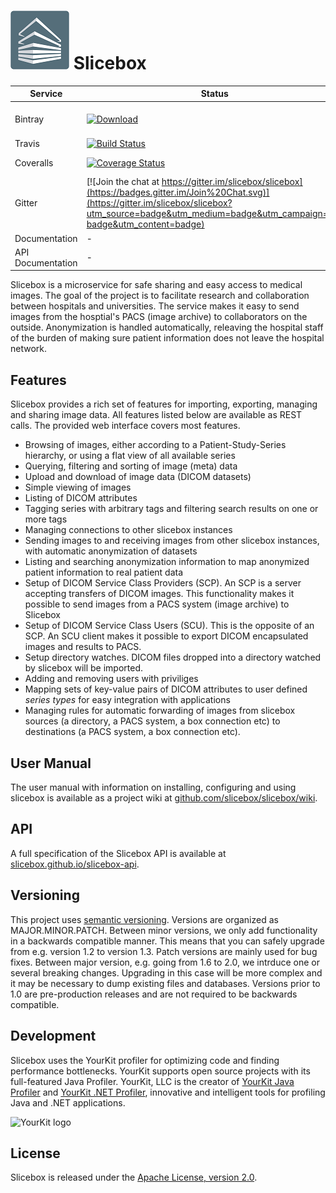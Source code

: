 ![](src/main/public/images/logo_white_framed_small.png "Slicebox") Slicebox
=====================================================

Service | Status | Description
------- | ------ | -----------
Bintray           | [![Download](https://api.bintray.com/packages/slicebox/slicebox/installers/images/download.svg) ](https://bintray.com/slicebox/slicebox/installers/_latestVersion) | Latest Version on Bintray
Travis            | [![Build Status](https://travis-ci.org/slicebox/slicebox.svg?branch=develop)](https://travis-ci.org/slicebox/slicebox.svg?branch=develop) | [Tests](https://travis-ci.org/slicebox/slicebox/)
Coveralls         | [![Coverage Status](https://coveralls.io/repos/github/slicebox/slicebox/badge.svg?branch=develop)](https://coveralls.io/github/slicebox/slicebox?branch=develop) | Code coverage
Gitter            | [![Join the chat at https://gitter.im/slicebox/slicebox](https://badges.gitter.im/Join%20Chat.svg)](https://gitter.im/slicebox/slicebox?utm_source=badge&utm_medium=badge&utm_campaign=pr-badge&utm_content=badge) | Chatroom
Documentation     | - | [Wiki](https://github.com/slicebox/slicebox/wiki)
API Documentation | - | [REST API](http://slicebox.github.io/slicebox-api)

Slicebox is a microservice for safe sharing and easy access to medical images. The goal of the project is to facilitate research and collaboration between hospitals and universities. The service makes it easy to send images from the hosptial's PACS (image archive) to collaborators on the outside. Anonymization is handled automatically, releaving the hospital staff of the burden of making sure patient information does not leave the hospital network.

Features
--------

Slicebox provides a rich set of features for importing, exporting, managing and sharing image data. All features listed below are available as REST calls. The provided web interface covers most features.

* Browsing of images, either according to a Patient-Study-Series hierarchy, or using a flat view of all available series
* Querying, filtering and sorting of image (meta) data
* Upload and download of image data (DICOM datasets)
* Simple viewing of images
* Listing of DICOM attributes
* Tagging series with arbitrary tags and filtering search results on one or more tags
* Managing connections to other slicebox instances
* Sending images to and receiving images from other slicebox instances, with automatic anonymization of datasets
* Listing and searching anonymization information to map anonymized patient information to real patient data
* Setup of DICOM Service Class Providers (SCP). An SCP is a server accepting transfers of DICOM images. This functionality makes it possible to send images from a PACS system (image archive) to Slicebox
* Setup of DICOM Service Class Users (SCU). This is the opposite of an SCP. An SCU client makes it possible to export DICOM encapsulated images and results to PACS.
* Setup directory watches. DICOM files dropped into a directory watched by slicebox will be imported.
* Adding and removing users with priviliges
* Mapping sets of key-value pairs of DICOM attributes to user defined *series types* for easy integration with applications
* Managing rules for automatic forwarding of images from slicebox sources (a directory, a PACS system, a box connection etc) to destinations (a PACS system, a box connection etc).

User Manual
-----------

The user manual with information on installing, configuring and using slicebox is available as a project wiki at [github.com/slicebox/slicebox/wiki](https://github.com/slicebox/slicebox/wiki).

API
---

A full specification of the Slicebox API is available at [slicebox.github.io/slicebox-api](http://slicebox.github.io/slicebox-api).

Versioning
----------

This project uses [semantic versioning](http://semver.org). Versions are organized as MAJOR.MINOR.PATCH. Between minor versions, we only add functionality in a backwards compatible manner. This means that you can safely upgrade from e.g. version 1.2 to version 1.3. Patch versions are mainly used for bug fixes. Between major version, e.g. going from 1.6 to 2.0, we intrduce one or several breaking changes. Upgrading in this case will be more complex and it may be necessary to dump existing files and databases. Versions prior to 1.0 are pre-production releases and are not required to be backwards compatible. 

Development
-----------

Slicebox uses the YourKit profiler for optimizing code and finding performance bottlenecks. YourKit supports open source 
projects with its full-featured Java Profiler. YourKit, LLC is the creator of 
<a href="https://www.yourkit.com/java/profiler/">YourKit Java Profiler</a> and 
<a href="https://www.yourkit.com/.net/profiler/">YourKit .NET Profiler</a>, innovative and intelligent tools for 
profiling Java and .NET applications.

![YourKit logo](https://www.yourkit.com/images/yklogo.png)

License
-------

Slicebox is released under the [Apache License, version 2.0](./LICENSE).
